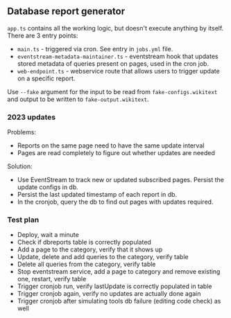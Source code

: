 ## Database report generator

`app.ts` contains all the working logic, but doesn't execute anything by itself. There are 3 entry points:
- `main.ts` - triggered via cron. See entry in `jobs.yml` file.
- `eventstream-metadata-maintainer.ts` - eventstream hook that updates stored metadata of queries present on pages, used in the cron job.
- `web-endpoint.ts` - webservice route that allows users to trigger update on a specific report.

Use `--fake` argument for the input to be read from `fake-configs.wikitext` and output to be written to `fake-output.wikitext`. 

### 2023 updates

Problems:
- Reports on the same page need to have the same update interval
- Pages are read completely to figure out whether updates are needed

Solution:
- Use EventStream to track new or updated subscribed pages. Persist the update configs in db.
- Persist the last updated timestamp of each report in db.
- In the cronjob, query the db to find out pages with updates required.

### Test plan
- Deploy, wait a minute
- Check if dbreports table is correctly populated
- Add a page to the category, verify that it shows up
- Update, delete and add queries to the category, verify table
- Delete all queries from the category, verify table
- Stop eventstream service, add a page to category and remove existing one, restart, verify table
- Trigger cronjob run, verify lastUpdate is correctly populated in table
- Trigger cronjob again, verify no updates are actually done again
- Trigger cronjob after simulating tools db failure (editing code check) as well
